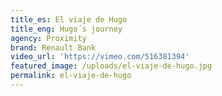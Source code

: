 ```yaml
---
title_es: El viaje de Hugo
title_eng: Hugo´s journey
agency: Proximity
brand: Renault Bank
video_url: 'https://vimeo.com/516381394'
featured_image: /uploads/el-viaje-de-hugo.jpg
permalink: el-viaje-de-hugo
---
```



